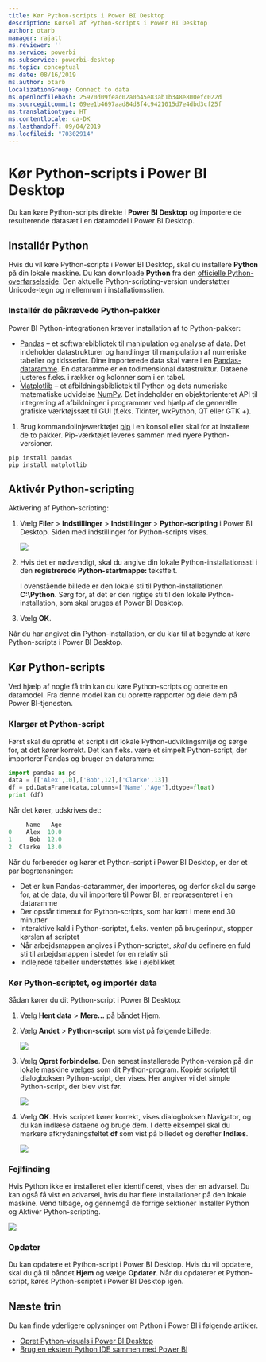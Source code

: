 ```yaml
---
title: Kør Python-scripts i Power BI Desktop
description: Kørsel af Python-scripts i Power BI Desktop
author: otarb
manager: rajatt
ms.reviewer: ''
ms.service: powerbi
ms.subservice: powerbi-desktop
ms.topic: conceptual
ms.date: 08/16/2019
ms.author: otarb
LocalizationGroup: Connect to data
ms.openlocfilehash: 25970d09feac02a0b45e83ab1b348e800efc022d
ms.sourcegitcommit: 09ee1b4697aad84d8f4c9421015d7e4dbd3cf25f
ms.translationtype: HT
ms.contentlocale: da-DK
ms.lasthandoff: 09/04/2019
ms.locfileid: "70302914"
---
```

# <a name="run-python-scripts-in-power-bi-desktop"></a>Kør Python-scripts i Power BI Desktop

Du kan køre Python-scripts direkte i **Power BI Desktop** og importere de resulterende datasæt i en datamodel i Power BI Desktop.

## <a name="install-python"></a>Installér Python

Hvis du vil køre Python-scripts i Power BI Desktop, skal du installere **Python** på din lokale maskine. Du kan downloade **Python** fra den [officielle Python-overførselsside](https://www.python.org/). Den aktuelle Python-scripting-version understøtter Unicode-tegn og mellemrum i installationsstien.

### <a name="install-required-python-packages"></a>Installér de påkrævede Python-pakker

Power BI Python-integrationen kræver installation af to Python-pakker:

- [Pandas](https://pandas.pydata.org/) – et softwarebibliotek til manipulation og analyse af data. Det indeholder datastrukturer og handlinger til manipulation af numeriske tabeller og tidsserier. Dine importerede data skal være i en [Pandas-dataramme](https://www.tutorialspoint.com/python_pandas/python_pandas_dataframe.htm). En dataramme er en todimensional datastruktur. Dataene justeres f.eks. i rækker og kolonner som i en tabel.
- [Matplotlib](https://matplotlib.org/) – et afbildningsbibliotek til Python og dets numeriske matematiske udvidelse [NumPy](https://www.numpy.org/). Det indeholder en objektorienteret API til integrering af afbildninger i programmer ved hjælp af de generelle grafiske værktøjssæt til GUI (f.eks. Tkinter, wxPython, QT eller GTK +).

1. Brug kommandolinjeværktøjet [pip](https://pip.pypa.io/en/stable/) i en konsol eller skal for at installere de to pakker. Pip-værktøjet leveres sammen med nyere Python-versioner.

```CMD
pip install pandas
pip install matplotlib
```

## <a name="enable-python-scripting"></a>Aktivér Python-scripting

Aktivering af Python-scripting:

1. Vælg **Filer** > **Indstillinger** > **Indstillinger** > **Python-scripting** i Power BI Desktop. Siden med indstillinger for Python-scripts vises.

   ![](media/desktop-python-scripts/python-scripts-7.png)

1. Hvis det er nødvendigt, skal du angive din lokale Python-installationssti i den **registrerede Python-startmappe:** tekstfelt. 

   I ovenstående billede er den lokale sti til Python-installationen **C:\Python**. Sørg for, at det er den rigtige sti til den lokale Python-installation, som skal bruges af Power BI Desktop.

1. Vælg **OK**.

Når du har angivet din Python-installation, er du klar til at begynde at køre Python-scripts i Power BI Desktop.

## <a name="run-python-scripts"></a>Kør Python-scripts

Ved hjælp af nogle få trin kan du køre Python-scripts og oprette en datamodel. Fra denne model kan du oprette rapporter og dele dem på Power BI-tjenesten.

### <a name="prepare-a-python-script"></a>Klargør et Python-script
Først skal du oprette et script i dit lokale Python-udviklingsmiljø og sørge for, at det kører korrekt. Det kan f.eks. være et simpelt Python-script, der importerer Pandas og bruger en dataramme:

```python
import pandas as pd
data = [['Alex',10],['Bob',12],['Clarke',13]]
df = pd.DataFrame(data,columns=['Name','Age'],dtype=float)
print (df)
```
Når det kører, udskrives det:

```python
     Name   Age
0    Alex  10.0
1     Bob  12.0
2  Clarke  13.0
```

Når du forbereder og kører et Python-script i Power BI Desktop, er der et par begrænsninger:

* Det er kun Pandas-datarammer, der importeres, og derfor skal du sørge for, at de data, du vil importere til Power BI, er repræsenteret i en dataramme
* Der opstår timeout for Python-scripts, som har kørt i mere end 30 minutter
* Interaktive kald i Python-scriptet, f.eks. venten på brugerinput, stopper kørslen af scriptet
* Når arbejdsmappen angives i Python-scriptet, *skal* du definere en fuld sti til arbejdsmappen i stedet for en relativ sti
* Indlejrede tabeller understøttes ikke i øjeblikket 

### <a name="run-your-python-script-and-import-data"></a>Kør Python-scriptet, og importér data

Sådan kører du dit Python-script i Power BI Desktop:

1. Vælg **Hent data** > **Mere...** på båndet Hjem.
   
1. Vælg **Andet** > **Python-script** som vist på følgende billede:

   ![](media/desktop-python-scripts/python-scripts-1.png)
   
1. Vælg **Opret forbindelse**. Den senest installerede Python-version på din lokale maskine vælges som dit Python-program. Kopiér scriptet til dialogboksen Python-script, der vises. Her angiver vi det simple Python-script, der blev vist før.

   ![](media/desktop-python-scripts/python-scripts-6.png)

1. Vælg **OK**. Hvis scriptet kører korrekt, vises dialogboksen Navigator, og du kan indlæse dataene og bruge dem. I dette eksempel skal du markere afkrydsningsfeltet **df** som vist på billedet og derefter **Indlæs**.

   ![](media/desktop-python-scripts/python-scripts-5.png) 

### <a name="troubleshooting"></a>Fejlfinding

Hvis Python ikke er installeret eller identificeret, vises der en advarsel. Du kan også få vist en advarsel, hvis du har flere installationer på den lokale maskine. Vend tilbage, og gennemgå de forrige sektioner Installer Python og Aktivér Python-scripting.

![](media/desktop-python-scripts/python-scripts-3.png)

### <a name="refresh"></a>Opdater

Du kan opdatere et Python-script i Power BI Desktop. Hvis du vil opdatere, skal du gå til båndet **Hjem** og vælge **Opdater**. Når du opdaterer et Python-script, køres Python-scriptet i Power BI Desktop igen.

## <a name="next-steps"></a>Næste trin

Du kan finde yderligere oplysninger om Python i Power BI i følgende artikler.

* [Opret Python-visuals i Power BI Desktop](desktop-python-visuals.md)
* [Brug en ekstern Python IDE sammen med Power BI](desktop-python-ide.md)

